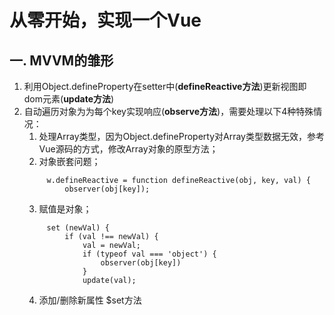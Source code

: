 # 从零开始，实现一个Vue

## 一. MVVM的雏形

1. 利用Object.defineProperty在setter中(**defineReactive方法**)更新视图即dom元素(**update方法**) 
2. 自动遍历对象为为每个key实现响应(**observe方法**)，需要处理以下4种特殊情况：
   1. 处理Array类型，因为Object.defineProperty对Array类型数据无效，参考Vue源码的方式，修改Array对象的原型方法；
   2. 对象嵌套问题；
   ```
        w.defineReactive = function defineReactive(obj, key, val) {
            observer(obj[key]);
   ```
   3. 赋值是对象；
   ```
        set (newVal) {
            if (val !== newVal) {
                val = newVal;
                if (typeof val === 'object') {
                    observer(obj[key])
                }
                update(val);
   ```
   4. 添加/删除新属性 $set方法

